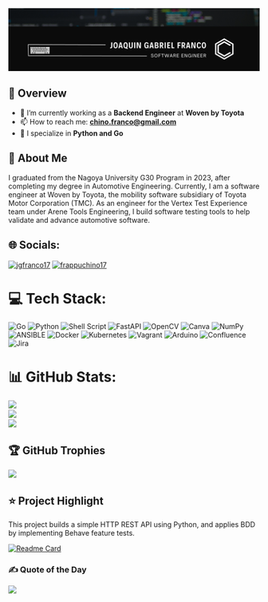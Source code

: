 <img src="banner.png" alt="banner" />  

## 👋 Overview

- 🔭 I’m currently working as a **Backend Engineer** at **Woven by Toyota**  
- 📫 How to reach me: **chino.franco@gmail.com**
- 🔧 I specialize in **Python and Go**

## 🔎 About Me

I graduated from the Nagoya University G30 Program in 2023, after completing my degree in Automotive Engineering. Currently, I am a software engineer
at Woven by Toyota, the mobility software subsidiary of Toyota Motor Corporation (TMC). As an engineer for the Vertex Test Experience team under Arene 
Tools Engineering, I build software testing tools to help validate and advance automotive software.

## 🌐 Socials:

<p align="left">
<a href="https://linkedin.com/in/jgfranco17" target="blank"><img align="center" src="https://raw.githubusercontent.com/rahuldkjain/github-profile-readme-generator/master/src/images/icons/Social/linked-in-alt.svg" alt="jgfranco17" height="30" width="40" /></a>
<a href="https://instagram.com/frappuchino17" target="blank"><img align="center" src="https://raw.githubusercontent.com/rahuldkjain/github-profile-readme-generator/master/src/images/icons/Social/instagram.svg" alt="frappuchino17" height="30" width="40" /></a>
</p>

# 💻 Tech Stack:
![Go](https://img.shields.io/badge/go-%2300ADD8.svg?style=for-the-badge&logo=go&logoColor=white) ![Python](https://img.shields.io/badge/python-3670A0?style=for-the-badge&logo=python&logoColor=ffdd54) ![Shell Script](https://img.shields.io/badge/shell_script-%23121011.svg?style=for-the-badge&logo=gnu-bash&logoColor=white) ![FastAPI](https://img.shields.io/badge/FastAPI-005571?style=for-the-badge&logo=fastapi) ![OpenCV](https://img.shields.io/badge/opencv-%23white.svg?style=for-the-badge&logo=opencv&logoColor=white) ![Canva](https://img.shields.io/badge/Canva-%2300C4CC.svg?style=for-the-badge&logo=Canva&logoColor=white) ![NumPy](https://img.shields.io/badge/numpy-%23013243.svg?style=for-the-badge&logo=numpy&logoColor=white) ![ANSIBLE](https://img.shields.io/badge/ansible-%231A1918.svg?style=for-the-badge&logo=ansible&logoColor=white) ![Docker](https://img.shields.io/badge/docker-%230db7ed.svg?style=for-the-badge&logo=docker&logoColor=white) ![Kubernetes](https://img.shields.io/badge/kubernetes-%23326ce5.svg?style=for-the-badge&logo=kubernetes&logoColor=white) ![Vagrant](https://img.shields.io/badge/vagrant-%231563FF.svg?style=for-the-badge&logo=vagrant&logoColor=white) ![Arduino](https://img.shields.io/badge/-Arduino-00979D?style=for-the-badge&logo=Arduino&logoColor=white) ![Confluence](https://img.shields.io/badge/confluence-%23172BF4.svg?style=for-the-badge&logo=confluence&logoColor=white) ![Jira](https://img.shields.io/badge/jira-%230A0FFF.svg?style=for-the-badge&logo=jira&logoColor=white)

# 📊 GitHub Stats:
![](https://github-readme-stats.vercel.app/api?username=jgfranco17&theme=dark&hide_border=false&include_all_commits=false&count_private=false)<br/>
![](https://github-readme-streak-stats.herokuapp.com/?user=jgfranco17&theme=dark&hide_border=false)<br/>
![](https://github-readme-stats.vercel.app/api/top-langs/?username=jgfranco17&theme=dark&hide_border=false&include_all_commits=false&count_private=false&layout=compact)

## 🏆 GitHub Trophies
![](https://github-profile-trophy.vercel.app/?username=jgfranco17&theme=radical&no-frame=false&no-bg=true&margin-w=4)

## ⭐ Project Highlight  
This project builds a simple HTTP REST API using Python, and applies BDD by implementing Behave feature tests. 

[![Readme Card](https://github-readme-stats.vercel.app/api/pin/?username=jgfranco17&repo=fizzbuzz-api&theme=dark)](https://github.com/jgfranco17/fizzbuzz-api)

### ✍️ Quote of the Day
![](https://quotes-github-readme.vercel.app/api?type=horizontal&theme=dark)
